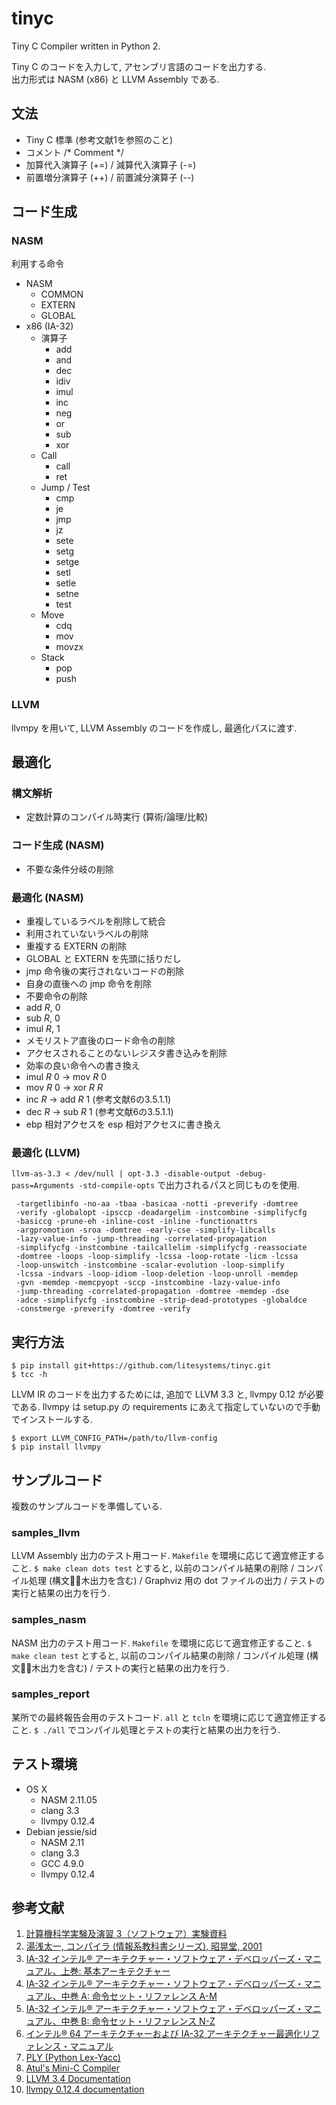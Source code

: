 # tinyc
Tiny C Compiler written in Python 2.

Tiny C のコードを入力して, アセンブリ言語のコードを出力する.  
出力形式は NASM (x86) と LLVM Assembly である.

## 文法
* Tiny C 標準 (参考文献1を参照のこと)
* コメント /\* Comment \*/
* 加算代入演算子 (+=) / 減算代入演算子 (-=)
* 前置増分演算子 (++) / 前置減分演算子 (--)

## コード生成
### NASM

利用する命令

* NASM
  * COMMON
  * EXTERN
  * GLOBAL
* x86 (IA-32)
  * 演算子
    * add
    * and
    * dec
    * idiv
    * imul
    * inc
    * neg
    * or
    * sub
    * xor
  * Call
    * call
    * ret
  * Jump / Test
    * cmp
    * je
    * jmp
    * jz
    * sete
    * setg
    * setge
    * setl
    * setle
    * setne
    * test
  * Move
    * cdq
    * mov
    * movzx
  * Stack
    * pop
    * push

### LLVM
llvmpy を用いて, LLVM Assembly のコードを作成し, 最適化パスに渡す.

## 最適化
### 構文解析
* 定数計算のコンパイル時実行 (算術/論理/比較)

### コード生成 (NASM)
* 不要な条件分岐の削除

### 最適化 (NASM)
* 重複しているラベルを削除して統合
* 利用されていないラベルの削除
* 重複する EXTERN の削除
* GLOBAL と EXTERN を先頭に括りだし
* jmp 命令後の実行されないコードの削除
* 自身の直後への jmp 命令を削除
* 不要命令の削除
 * add *R*, 0
 * sub *R*, 0
 * imul *R*, 1
* メモリストア直後のロード命令の削除
* アクセスされることのないレジスタ書き込みを削除
* 効率の良い命令への書き換え
 * imul *R* 0 -> mov *R* 0
 * mov *R* 0 -> xor *R* *R*
 * inc *R* -> add *R* 1 (参考文献6の3.5.1.1)
 * dec *R* -> sub *R* 1 (参考文献6の3.5.1.1)
* ebp 相対アクセスを esp 相対アクセスに書き換え

### 最適化 (LLVM)
`llvm-as-3.3 < /dev/null | opt-3.3 -disable-output -debug-pass=Arguments -std-compile-opts`
で出力されるパスと同じものを使用.

```
 -targetlibinfo -no-aa -tbaa -basicaa -notti -preverify -domtree
 -verify -globalopt -ipsccp -deadargelim -instcombine -simplifycfg
 -basiccg -prune-eh -inline-cost -inline -functionattrs
 -argpromotion -sroa -domtree -early-cse -simplify-libcalls
 -lazy-value-info -jump-threading -correlated-propagation
 -simplifycfg -instcombine -tailcallelim -simplifycfg -reassociate
 -domtree -loops -loop-simplify -lcssa -loop-rotate -licm -lcssa
 -loop-unswitch -instcombine -scalar-evolution -loop-simplify
 -lcssa -indvars -loop-idiom -loop-deletion -loop-unroll -memdep
 -gvn -memdep -memcpyopt -sccp -instcombine -lazy-value-info
 -jump-threading -correlated-propagation -domtree -memdep -dse
 -adce -simplifycfg -instcombine -strip-dead-prototypes -globaldce
 -constmerge -preverify -domtree -verify
```

## 実行方法
```
$ pip install git+https://github.com/litesystems/tinyc.git
$ tcc -h
```

LLVM IR のコードを出力するためには, 追加で LLVM 3.3 と,
llvmpy 0.12 が必要である.
llvmpy は setup.py の requirements にあえて指定していないので手動でインストールする.

```
$ export LLVM_CONFIG_PATH=/path/to/llvm-config
$ pip install llvmpy
```

## サンプルコード
複数のサンプルコードを準備している.

### samples_llvm
LLVM Assembly 出力のテスト用コード. `Makefile` を環境に応じて適宜修正すること.
`$ make clean dots test` とすると, 以前のコンパイル結果の削除 /
コンパイル処理 (構文木出力を含む) / Graphviz 用の dot ファイルの出力 /
テストの実行と結果の出力を行う.

### samples_nasm
NASM 出力のテスト用コード. `Makefile` を環境に応じて適宜修正すること.
`$ make clean test` とすると, 以前のコンパイル結果の削除 /
コンパイル処理 (構文木出力を含む) / テストの実行と結果の出力を行う.

### samples_report
某所での最終報告会用のテストコード. `all` と `tcln` を環境に応じて適宜修正すること.
`$ ./all` でコンパイル処理とテストの実行と結果の出力を行う.

## テスト環境
* OS X
  * NASM 2.11.05
  * clang 3.3
  * llvmpy 0.12.4
* Debian jessie/sid
  * NASM 2.11
  * clang 3.3
  * GCC 4.9.0
  * llvmpy 0.12.4

## 参考文献
1. [計算機科学実験及演習 3（ソフトウェア）実験資料](http://www.fos.kuis.kyoto-u.ac.jp/~umatani/le3b/siryo.pdf)
2. [湯浅太一, コンパイラ (情報系教科書シリーズ), 昭晃堂, 2001](http://www.amazon.co.jp/%E3%82%B3%E3%83%B3%E3%83%91%E3%82%A4%E3%83%A9-%E6%83%85%E5%A0%B1%E7%B3%BB%E6%95%99%E7%A7%91%E6%9B%B8%E3%82%B7%E3%83%AA%E3%83%BC%E3%82%BA-%E6%B9%AF%E6%B5%85-%E5%A4%AA%E4%B8%80/dp/4785620501)
3. [IA-32 インテル® アーキテクチャー・ソフトウェア・デベロッパーズ・マニュアル、上巻: 基本アーキテクチャー](http://www.intel.co.jp/content/dam/www/public/ijkk/jp/ja/documents/developer/IA32_Arh_Dev_Man_Vol1_Online_i.pdf)
4. [IA-32 インテル® アーキテクチャー・ソフトウェア・デベロッパーズ・マニュアル、中巻 A: 命令セット・リファレンス A-M](http://www.intel.co.jp/content/dam/www/public/ijkk/jp/ja/documents/developer/IA32_Arh_Dev_Man_Vol2A_i.pdf)
5. [IA-32 インテル® アーキテクチャー・ソフトウェア・デベロッパーズ・マニュアル、中巻 B: 命令セット・リファレンス N-Z](http://www.intel.co.jp/content/dam/www/public/ijkk/jp/ja/documents/developer/IA32_Arh_Dev_Man_Vol2B_i.pdf)
6. [インテル® 64 アーキテクチャーおよび IA-32 アーキテクチャー最適化リファレンス・マニュアル](http://www.intel.co.jp/content/dam/www/public/ijkk/jp/ja/documents/developer/248966-024JA.pdf)
7. [PLY (Python Lex-Yacc)](http://www.dabeaz.com/ply/)
8. [Atul's Mini-C Compiler](http://people.cs.uchicago.edu/~varmaa/mini_c/)
9. [LLVM 3.4 Documentation](http://llvm.org/docs/)
10. [llvmpy 0.12.4 documentation](http://llvmpy.org/llvmpy-doc/0.12.4/index.html)

